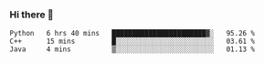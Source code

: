 ### Hi there 👋

<!--START_SECTION:waka-->

```text
Python   6 hrs 40 mins   ███████████████████████▓░   95.26 %
C++      15 mins         █░░░░░░░░░░░░░░░░░░░░░░░░   03.61 %
Java     4 mins          ▒░░░░░░░░░░░░░░░░░░░░░░░░   01.13 %
```

<!--END_SECTION:waka-->
<!--
**Boombag0607/Boombag0607** is a ✨ _special_ ✨ repository because its `README.md` (this file) appears on your GitHub profile.

Here are some ideas to get you started:

- 🔭 I’m currently working on ...
- 🌱 I’m currently learning ...
- 👯 I’m looking to collaborate on ...
- 🤔 I’m looking for help with ...
- 💬 Ask me about ...
- 📫 How to reach me: ...
- 😄 Pronouns: ...
- ⚡ Fun fact: ...
-->
